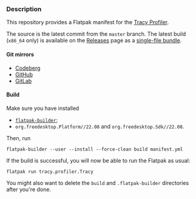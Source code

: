 ### Description

This repository provides a Flatpak manifest for the [Tracy Profiler](https://github.com/wolfpld/tracy).

The source is the latest commit from the `master` branch. The latest build (`x86_64` only) is available on the [Releases](https://github.com/paveloom-a/Tracy/releases) page as a [single-file bundle](https://docs.flatpak.org/en/latest/single-file-bundles.html).

#### Git mirrors
- [Codeberg](https://codeberg.org/paveloom-a/Tracy)
- [GitHub](https://github.com/paveloom-a/Tracy)
- [GitLab](https://gitlab.com/paveloom-g/apps/tracy)

#### Build

Make sure you have installed
- [`flatpak-builder`](https://github.com/flatpak/flatpak-builder);
- `org.freedesktop.Platform//22.08` and `org.freedesktop.Sdk//22.08`.

Then, run

```
flatpak-builder --user --install --force-clean build manifest.yml
```

If the build is successful, you will now be able to run the Flatpak as usual:

```
flatpak run tracy.profiler.Tracy
```

You might also want to delete the `build` and `.flatpak-builder` directories after you're done.

